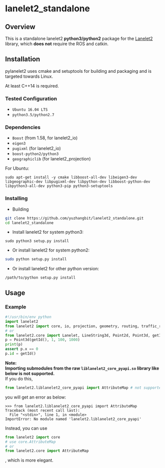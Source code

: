 # lanelet2_standalone

## Overview
This is a standalone lanelet2 **python3/python2** package for the [Lanelet2](https://github.com/fzi-forschungszentrum-informatik/Lanelet2) library, which **does not** require the ROS and catkin.

## Installation
pylanelet2 uses cmake and setuptools for building and packaging and is targeted towards Linux.

At least C++14 is required.

### Tested Configuration
* `Ubuntu 16.04 LTS`
* `python3.5/python2.7`

### Dependencies
* `Boost` (from 1.58, for lanelet2_io)
* `eigen3`
* `pugixml` (for lanelet2_io)
* `boost-python2/python3`
* `geographiclib` (for lanelet2_projection)

For Ubuntu:
```shell
sudo apt-get install -y cmake libboost-all-dev libeigen3-dev libgeographic-dev libpugixml-dev libpython-dev libboost-python-dev libpython3-all-dev python3-pip python3-setuptools
```

### Installing
* Building
```bash
git clone https://github.com/yuzhangbit/lanelet2_standalone.git
cd lanelet2_standalone
```
* Install lanelet2 for system python3:
```shell
sudo python3 setup.py install
```
* Or install lanelet2 for system python2:
```bash
sudo python setup.py install
```
* Or install lanelet2 for other python version:
```
/path/to/python setup.py install
```

## Usage
### Example
```python
#!/usr/bin/env python
import lanelet2
from lanelet2 import core, io, projection, geometry, routing, traffic_rules
# or
from lanelet2.core import Lanelet, LineString3d, Point2d, Point3d, getId, LaneletMap, BoundingBox2d, BasicPoint2d
p = Point3d(getId(), 1, 100, 1000)
print(p)
assert p.x == 0
p.id = getId()
```

**Note:   
Importing submodules from the raw `liblanelet2_core_pyapi.so` library like below is not supported.**   
If you do this,
```python
from lanelet2.liblanelet2_core_pyapi import AttributeMap # not supported!!!
```
you will get an error as below:
```
>>> from lanelet2.liblanelet2_core_pyapi import AttributeMap
Traceback (most recent call last):
  File "<stdin>", line 1, in <module>
ImportError: No module named 'lanelet2.liblanelet2_core_pyapi'
```
Instead, you can use
```python
from lanelet2 import core
# use core.AttributeMap
# or
from lanelet2.core import AttributeMap
```
, which is more elegant.
